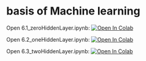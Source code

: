 # basis of Machine learning

Open 6.1_zeroHiddenLayer.ipynb: [![Open In Colab](https://colab.research.google.com/assets/colab-badge.svg)](https://colab.research.google.com/github/daiki-matsunaga/MathMeasurement/blob/main/lec06/6.1_zeroHiddenLayer.ipynb)

Open 6.2_oneHiddenLayer.ipynb: [![Open In Colab](https://colab.research.google.com/assets/colab-badge.svg)](https://colab.research.google.com/github/daiki-matsunaga/MathMeasurement/blob/main/lec06/6.2_oneHiddenLayer.ipynb)

Open 6.3_twoHiddenLayer.ipynb: [![Open In Colab](https://colab.research.google.com/assets/colab-badge.svg)](https://colab.research.google.com/github/daiki-matsunaga/MathMeasurement/blob/main/lec06/6.3_twoHiddenLayer.ipynb)
